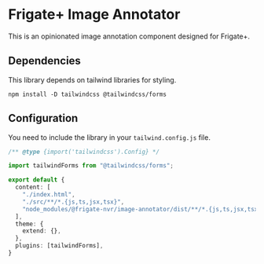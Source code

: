 # Frigate+ Image Annotator

This is an opinionated image annotation component designed for Frigate+.

## Dependencies

This library depends on tailwind libraries for styling.

```shell
npm install -D tailwindcss @tailwindcss/forms
```

## Configuration

You need to include the library in your `tailwind.config.js` file.

```typescript
/** @type {import('tailwindcss').Config} */

import tailwindForms from "@tailwindcss/forms";

export default {
  content: [
    "./index.html",
    "./src/**/*.{js,ts,jsx,tsx}",
    "node_modules/@frigate-nvr/image-annotator/dist/**/*.{js,ts,jsx,tsx}"
  ],
  theme: {
    extend: {},
  },
  plugins: [tailwindForms],
}
```